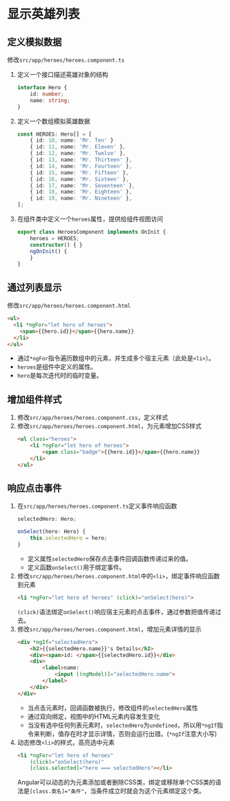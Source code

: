 # 显示英雄列表

## 定义模拟数据

修改`src/app/heroes/heroes.component.ts`

1. 定义一个接口描述英雄对象的结构
    ```ts
    interface Hero {
        id: number;
        name: string;
    }
    ```
2. 定义一个数组模拟英雄数据
    ```ts
    const HEROES: Hero[] = [
        { id: 10, name: 'Mr. Ten' }
        { id: 11, name: 'Mr. Eleven' },
        { id: 12, name: 'Mr. Twelve' },
        { id: 13, name: 'Mr. Thirteen' },
        { id: 14, name: 'Mr. Fourteen' },
        { id: 15, name: 'Mr. Fifteen' },
        { id: 16, name: 'Mr. Sixteen' },
        { id: 17, name: 'Mr. Seventeen' },
        { id: 18, name: 'Mr. Eighteen' },
        { id: 19, name: 'Mr. Nineteen' },
    ];
    ```
3. 在组件类中定义一个`heroes`属性，提供给组件视图访问
    ```ts
    export class HeroesComponent implements OnInit {
        heroes = HEROES;
        constructor() { }
        ngOnInit() {
        }
    }
    ```

## 通过列表显示

修改`src/app/heroes/heroes.component.html`

```html
<ul>
  <li *ngFor="let hero of heroes">
    <span>{{hero.id}}</span>{{hero.name}}
  </li>
</ul>
```

* 通过`*ngFor`指令遍历数组中的元素，并生成多个宿主元素（此处是`<li>`）。
* `heroes`是组件中定义的属性。
* `hero`是每次迭代时的临时变量。

## 增加组件样式

1. 修改`src/app/heroes/heroes.component.css`，定义样式
2. 修改`src/app/heroes/heroes.component.html`，为元素增加CSS样式
    ```html
    <ul class="heroes">
        <li *ngFor="let hero of heroes">
            <span class="badge">{{hero.id}}</span>{{hero.name}}
        </li>
    </ul>
    ```

## 响应点击事件

1. 在`src/app/heroes/heroes.component.ts`定义事件响应函数
    ```ts
    selectedHero: Hero;

    onSelect(hero: Hero) {
        this.selectedHero = hero;
    }
    ```
    * 定义属性`selectedHero`保存点击事件回调函数传递过来的值。
    * 定义函数`onSelect()`用于绑定事件。
2. 修改`src/app/heroes/heroes.component.html`中的`<li>`，绑定事件响应函数到元素
    ```html
    <li *ngFor="let hero of heroes" (click)="onSelect(hero)">
    ```
    `(click)`语法绑定`onSelect()`响应宿主元素的点击事件，通过参数把值传递过去。
3. 修改`src/app/heroes/heroes.component.html`，增加元素详情的显示
    ```html
    <div *ngIf="selectedHero">
        <h2>{{selectedHero.name}}'s Details</h2>
        <div><span>id: </span>{{selectedHero.id}}</div>
        <div>
            <label>name:
                <input [(ngModel)]="selectedHero.name">
            </label>
        </div>
    </div>
    ```
    * 当点击元素时，回调函数被执行，修改组件的`selectedHero`属性
    * 通过双向绑定，视图中的HTML元素内容发生变化
    * 当没有选中任何列表元素时，`selectedHero`为`undefined`，所以用`*ngIf`指令来判断，值存在时才显示详情，否则会运行出错。(`*ngIf`注意大小写)
4. 动态修改`<li>`的样式，高亮选中元素
    ```html
    <li *ngFor="let hero of heroes"  
        (click)="onSelect(hero)"  
        [class.selected]="hero === selectedHero"></li>
    ```
    Angular可以动态的为元素添加或者删除CSS类，绑定或移除单个CSS类的语法是`[class.类名]="条件"`，当条件成立时就会为这个元素绑定这个类。
